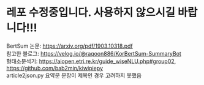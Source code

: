 # 레포 수정중입니다. 사용하지 않으시길 바랍니다!!!  

BertSum 논문: https://arxiv.org/pdf/1903.10318.pdf  
참고한 블로그: https://velog.io/@raqoon886/KorBertSum-SummaryBot    
형태소분석기: https://aiopen.etri.re.kr/guide_wiseNLU.php#group02, https://github.com/bab2min/kiwipiepy     
article2json.py 요약문 문장이 제목인 경우 고려하지 못했음    
